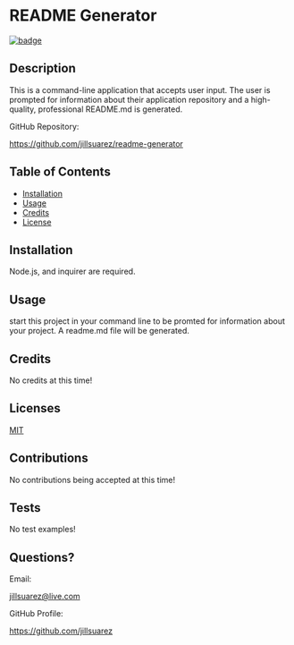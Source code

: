 # README Generator
  [![badge](https://img.shields.io/badge/License-MIT-yellow.svg)](https://opensource.org/licenses/MIT)
  ## Description
  This is a command-line application that accepts user input. The user is prompted for information about their application repository and a high-quality, professional README.md is generated.

  GitHub Repository:

  https://github.com/jillsuarez/readme-generator
  ## Table of Contents
  * [Installation](#installation)
  * [Usage](#usage)
  * [Credits](#credits)
  * [License](#license)
  ## Installation
  Node.js, and inquirer are required.
  ## Usage
  start this project in your command line to be promted for information about your project. A readme.md file will be generated.
  ## Credits
  No credits at this time!
  ## Licenses
   [MIT](https://opensource.org/licenses/MIT)
  ## Contributions 
  No contributions being accepted at this time!
  ## Tests
  No test examples!
  ## Questions?
  Email: 
  
  jillsuarez@live.com
  
  GitHub Profile:
  
  https://github.com/jillsuarez


  
